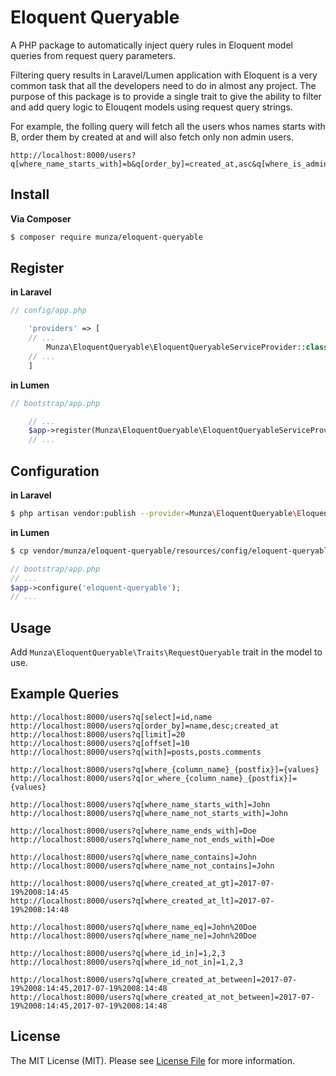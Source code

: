 # Eloquent Queryable

A PHP package to automatically inject query rules in Eloquent model queries from request query parameters.

Filtering query results in Laravel/Lumen application with Eloquent is a very common task that all the developers need to do in almost any project. The purpose of this package is to provide a single trait to give the ability to filter and add query logic to Elouqent models using request query strings.

For example, the folling query will fetch all the users whos names starts with B, order them by created at and will also fetch only non admin users.

```
http://localhost:8000/users?q[where_name_starts_with]=b&q[order_by]=created_at,asc&q[where_is_admin_ne]=1
```


## Install

**Via Composer**

``` bash
$ composer require munza/eloquent-queryable
```

## Register

**in Laravel**

```php
// config/app.php

    'providers' => [
    // ...
        Munza\EloquentQueryable\EloquentQueryableServiceProvider::class,
    // ...
    ]
```

**in Lumen**

```php
// bootstrap/app.php

    // ...
    $app->register(Munza\EloquentQueryable\EloquentQueryableServiceProvider::class);
    // ...
```

## Configuration

**in Laravel**

```bash
$ php artisan vendor:publish --provider=Munza\EloquentQueryable\EloquentQueryableServiceProvider::class
```

**in Lumen**

```bash
$ cp vendor/munza/eloquent-queryable/resources/config/eloquent-queryable.php ./config
```

```php
// bootstrap/app.php
// ...
$app->configure('eloquent-queryable');
// ...
```

## Usage

Add `Munza\EloquentQueryable\Traits\RequestQueryable` trait in the model to use.

## Example Queries

```
http://localhost:8000/users?q[select]=id,name
http://localhost:8000/users?q[order_by]=name,desc;created_at
http://localhost:8000/users?q[limit]=20
http://localhost:8000/users?q[offset]=10
http://localhost:8000/users?q[with]=posts,posts.comments

http://localhost:8000/users?q[where_{column_name}_{postfix}]={values}
http://localhost:8000/users?q[or_where_{column_name}_{postfix}]={values}

http://localhost:8000/users?q[where_name_starts_with]=John
http://localhost:8000/users?q[where_name_not_starts_with]=John

http://localhost:8000/users?q[where_name_ends_with]=Doe
http://localhost:8000/users?q[where_name_not_ends_with]=Doe

http://localhost:8000/users?q[where_name_contains]=John
http://localhost:8000/users?q[where_name_not_contains]=John

http://localhost:8000/users?q[where_created_at_gt]=2017-07-19%2008:14:45
http://localhost:8000/users?q[where_created_at_lt]=2017-07-19%2008:14:48

http://localhost:8000/users?q[where_name_eq]=John%20Doe
http://localhost:8000/users?q[where_name_ne]=John%20Doe

http://localhost:8000/users?q[where_id_in]=1,2,3
http://localhost:8000/users?q[where_id_not_in]=1,2,3

http://localhost:8000/users?q[where_created_at_between]=2017-07-19%2008:14:45,2017-07-19%2008:14:48
http://localhost:8000/users?q[where_created_at_not_between]=2017-07-19%2008:14:45,2017-07-19%2008:14:48
```

## License

The MIT License (MIT). Please see [License File](LICENSE.md) for more information.
